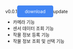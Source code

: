 v0.0.1<a href="https://drive.google.com/file/d/1VZNdCNHOtx-OIkrr6g3m89TfFNrgPzSz/view?usp=sharing" style="padding: 10px 20px; background-color: #4285F4; color: white; text-decoration: none; border-radius: 5px;">
download
</a>
update
- 카메라 기능 
- 센서 데이터 조회 기능
- 작물 정보 등록 기능
- 작물 정보 조회 및 선택 기능 

